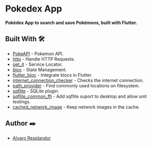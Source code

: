 # Pokedex App

**Pokédex App to search and save Pokémons, built with Flutter.**

## Built With 🛠️

-   [PokeAPI](https://pokeapi.co/) - Pokemon API.
-   [http](https://pub.dev/packages/http) - Handle HTTP Requests.
-   [get_it](https://pub.dev/packages/get_it) - Service Locator.
-   [bloc](https://pub.dev/packages/bloc) - State Management.
-   [flutter_bloc](https://pub.dev/packages/flutter_bloc) - Integrate blocs in Flutter.
-   [internet_connection_checker](https://pub.dev/packages/internet_connection_checker) - Checks the internet connection.
-   [path_provider](https://pub.dev/packages/path_provider) - Find commonly used locations on filesystem.
-   [sqflite](https://pub.dev/packages/sqflite) - SQLite plugin.
-   [sqflite_common_ffi](https://pub.dev/packages/sqflite_common_ffi) - Add sqflite suport to desktop and allow unit testings.
-   [cached_network_image](https://pub.dev/packages/cached_network_image) - Keep network images in the cache.

## Author ✒️

-   [Alvaro Resplandor](https://github.com/alvaro-jrr/)
